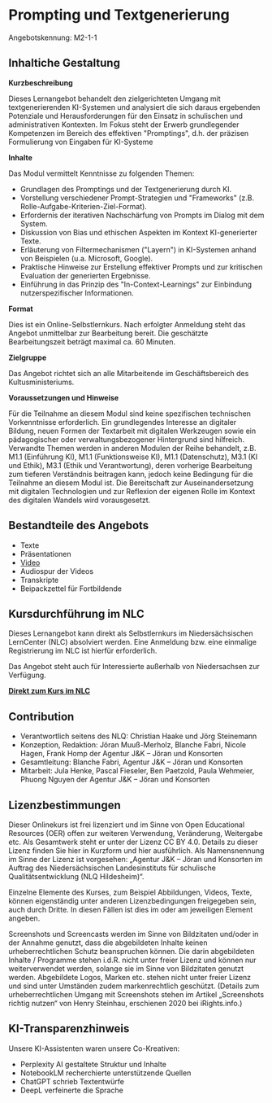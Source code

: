 # Prompting und Textgenerierung
Angebotskennung: M2-1-1 

## Inhaltiche Gestaltung

**Kurzbeschreibung**

Dieses Lernangebot behandelt den zielgerichteten Umgang mit textgenerierenden KI-Systemen und analysiert die sich daraus ergebenden Potenziale und Herausforderungen für den Einsatz in schulischen und administrativen Kontexten. Im Fokus steht der Erwerb grundlegender Kompetenzen im Bereich des effektiven "Promptings", d.h. der präzisen Formulierung von Eingaben für KI-Systeme

**Inhalte**

Das Modul vermittelt Kenntnisse zu folgenden Themen:

- Grundlagen des Promptings und der Textgenerierung durch KI.
- Vorstellung verschiedener Prompt-Strategien und "Frameworks" (z.B. Rolle-Aufgabe-Kriterien-Ziel-Format).
- Erfordernis der iterativen Nachschärfung von Prompts im Dialog mit dem System.
- Diskussion von Bias und ethischen Aspekten im Kontext KI-generierter Texte.
- Erläuterung von Filtermechanismen ("Layern") in KI-Systemen anhand von Beispielen (u.a. Microsoft, Google).
- Praktische Hinweise zur Erstellung effektiver Prompts und zur kritischen Evaluation der generierten Ergebnisse.
- Einführung in das Prinzip des "In-Context-Learnings" zur Einbindung nutzerspezifischer Informationen.

**Format**

Dies ist ein Online-Selbstlernkurs. Nach erfolgter Anmeldung steht das Angebot unmittelbar zur Bearbeitung bereit. Die geschätzte Bearbeitungszeit beträgt maximal ca. 60 Minuten.

**Zielgruppe**

Das Angebot richtet sich an alle Mitarbeitende im Geschäftsbereich des Kultusministeriums.

**Voraussetzungen und Hinweise**

Für die Teilnahme an diesem Modul sind keine spezifischen technischen Vorkenntnisse erforderlich. Ein grundlegendes Interesse an digitaler Bildung, neuen Formen der Textarbeit mit digitalen Werkzeugen sowie ein pädagogischer oder verwaltungsbezogener Hintergrund sind hilfreich. Verwandte Themen werden in anderen Modulen der Reihe behandelt, z.B. M1.1 (Einführung KI), M1.1 (Funktionsweise KI), M1.1 (Datenschutz), M3.1 (KI und Ethik), M3.1 (Ethik und Verantwortung), deren vorherige Bearbeitung zum tieferen Verständnis beitragen kann, jedoch keine Bedingung für die Teilnahme an diesem Modul ist. Die Bereitschaft zur Auseinandersetzung mit digitalen Technologien und zur Reflexion der eigenen Rolle im Kontext des digitalen Wandels wird vorausgesetzt.


## Bestandteile des Angebots

- Texte
- Präsentationen
- [Video](https://speicher.nibis.de/s/wFXtcjbtti4xxgR)
- Audiospur der Videos
- Transkripte
- Beipackzettel für Fortbildende

## Kursdurchführung im NLC

Dieses Lernangebot kann direkt als Selbstlernkurs im Niedersächsischen LernCenter (NLC) absolviert werden. Eine Anmeldung bzw. eine einmalige Registrierung im NLC ist hierfür erforderlich.

Das Angebot steht auch für Interessierte außerhalb von Niedersachsen zur Verfügung.

**[Direkt zum Kurs im NLC](https://nlc.info/app/edb/event/49260)**

## Contribution

- Verantwortlich seitens des NLQ: Christian Haake und Jörg Steinemann 
- Konzeption, Redaktion: Jöran Muuß-Merholz, Blanche Fabri, Nicole Hagen, Frank Homp der Agentur J&K – Jöran und Konsorten
- Gesamtleitung: Blanche Fabri, Agentur J&K – Jöran und Konsorten
- Mitarbeit: Jula Henke, Pascal Fieseler, Ben Paetzold, Paula Wehmeier, Phuong Nguyen der Agentur J&K – Jöran und Konsorten

## Lizenzbestimmungen

Dieser Onlinekurs ist frei lizenziert und im Sinne von Open Educational Resources (OER) offen zur weiteren Verwendung, Veränderung, Weitergabe etc. Als Gesamtwerk steht er unter der Lizenz CC BY 4.0. Details zu dieser Lizenz finden Sie hier in Kurzform und hier ausführlich. Als Namensnennung im Sinne der Lizenz ist vorgesehen: „Agentur J&K – Jöran und Konsorten im Auftrag des Niedersächsischen Landesinstituts für schulische Qualitätsentwicklung (NLQ Hildesheim)“.

Einzelne Elemente des Kurses, zum Beispiel Abbildungen, Videos, Texte, können eigenständig unter anderen Lizenzbedingungen freigegeben sein, auch durch Dritte. In diesen Fällen ist dies im oder am jeweiligen Element angeben.

Screenshots und Screencasts werden im Sinne von Bildzitaten und/oder in der Annahme genutzt, dass die abgebildeten Inhalte keinen urheberrechtlichen Schutz beanspruchen können. Die darin abgebildeten Inhalte / Programme stehen i.d.R. nicht unter freier Lizenz und können nur weiterverwendet werden, solange sie im Sinne von Bildzitaten genutzt werden. Abgebildete Logos, Marken etc. stehen nicht unter freier Lizenz und sind unter Umständen zudem markenrechtlich geschützt. (Details zum urheberrechtlichen Umgang mit Screenshots stehen im Artikel „Screenshots richtig nutzen“ von Henry Steinhau, erschienen 2020 bei iRights.info.)

## KI-Transparenzhinweis

Unsere KI-Assistenten waren unsere Co-Kreativen:
- Perplexity AI gestaltete Struktur und Inhalte
- NotebookLM recherchierte unterstützende Quellen
- ChatGPT schrieb Textentwürfe
- DeepL verfeinerte die Sprache

